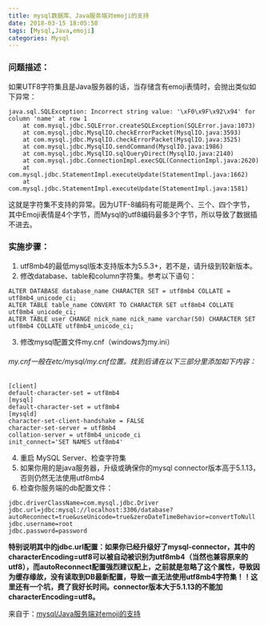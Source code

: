 ```yaml
---
title: mysql数据库、Java服务端对emoji的支持
date: 2018-03-15 18:05:58
tags: [Mysql,Java,emoji]
categories: Mysql
---
```


### 问题描述：
如果UTF8字符集且是Java服务器的话，当存储含有emoji表情时，会抛出类似如下异常：
```
java.sql.SQLException: Incorrect string value: '\xF0\x9F\x92\x94' for column 'name' at row 1  
    at com.mysql.jdbc.SQLError.createSQLException(SQLError.java:1073)  
    at com.mysql.jdbc.MysqlIO.checkErrorPacket(MysqlIO.java:3593)  
    at com.mysql.jdbc.MysqlIO.checkErrorPacket(MysqlIO.java:3525)  
    at com.mysql.jdbc.MysqlIO.sendCommand(MysqlIO.java:1986)  
    at com.mysql.jdbc.MysqlIO.sqlQueryDirect(MysqlIO.java:2140)  
    at com.mysql.jdbc.ConnectionImpl.execSQL(ConnectionImpl.java:2620)  
    at com.mysql.jdbc.StatementImpl.executeUpdate(StatementImpl.java:1662)  
    at com.mysql.jdbc.StatementImpl.executeUpdate(StatementImpl.java:1581)
```

<!--more-->

这就是字符集不支持的异常。因为UTF-8编码有可能是两个、三个、四个字节，其中Emoji表情是4个字节，而Mysql的utf8编码最多3个字节，所以导致了数据插不进去。

### 实施步骤：
1. utf8mb4的最低mysql版本支持版本为5.5.3+，若不是，请升级到较新版本。
2. 修改database、table和column字符集。参考以下语句：
```
ALTER DATABASE database_name CHARACTER SET = utf8mb4 COLLATE = utf8mb4_unicode_ci;
ALTER TABLE table_name CONVERT TO CHARACTER SET utf8mb4 COLLATE utf8mb4_unicode_ci;
ALTER TABLE user CHANGE nick_name nick_name varchar(50) CHARACTER SET utf8mb4 COLLATE utf8mb4_unicode_ci;
```
3. 修改mysql配置文件my.cnf（windows为my.ini）
###### my.cnf一般在etc/mysql/my.cnf位置。找到后请在以下三部分里添加如下内容：
```
[client]
default-character-set = utf8mb4
[mysql]
default-character-set = utf8mb4
[mysqld]
character-set-client-handshake = FALSE
character-set-server = utf8mb4
collation-server = utf8mb4_unicode_ci
init_connect='SET NAMES utf8mb4'
```
4. 重启 MySQL Server、检查字符集
5. 如果你用的是java服务器，升级或确保你的mysql connector版本高于5.1.13，否则仍然无法使用utf8mb4
6. 检查你服务端的db配置文件：
```
jdbc.driverClassName=com.mysql.jdbc.Driver
jdbc.url=jdbc:mysql://localhost:3306/database?autoReconnect=true&useUnicode=true&zeroDateTimeBehavior=convertToNull
jdbc.username=root
jdbc.password=password
```
**特别说明其中的jdbc.url配置：如果你已经升级好了mysql-connector，其中的characterEncoding=utf8可以被自动被识别为utf8mb4（当然也兼容原来的utf8），而autoReconnect配置强烈建议配上，之前就是忽略了这个属性，导致因为缓存缘故，没有读取到DB最新配置，导致一直无法使用utf8mb4字符集！！这里还有一个坑，费了我好长时间。connector版本大于5.1.13的不能加characterEncoding=utf8。**

来自于：[mysql/Java服务端对emoji的支持](https://segmentfault.com/a/1190000000616820)